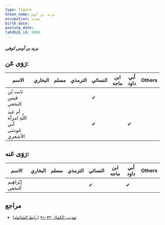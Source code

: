 ```yaml
---
type: figure
known_name: يزيد بن أوس
occupation: محدث
birth_date:
passing_date:
tahdhib_id: 6966
---
```

##### يزيد بن أوس كوفي

## رَوَى عَن:
| الاسم                                    | البخاري | مسلم | الترمذي | النسائي | ابن ماجه | أبي داود | Others |
| ---------------------------------------- | ------- | ---- | ------- | ------- | -------- | -------- | ------ |
| ثابت بْن قيس النخعي                      |         |      |         | ✔       |          |          |        |
| أم عَبد اللَّهِ امرأة أبي مُوسَى الأشعري |         |      |         | ✔       |          | ✔        |        |
## رَوَى عَنه:
| الاسم              | البخاري | مسلم | الترمذي | النسائي | ابن ماجه | أبي داود | Others |
| ------------------ | ------- | ---- | ------- | ------- | -------- | -------- | ------ |
| إِبْرَاهِيم النخعي |         |      |         | ✔       |          | ✔        |        |
## مراجع
- [تهذيب الكمال ٣٢-٩١](obsidian://open?vault=Tahdhib-al-Kamal&file=Figures/٦٩٦٦-يزيد%20بن%20أوس%20كوفي) ([رابط الشاملة](https://shamela.ws/book/3722/17205))